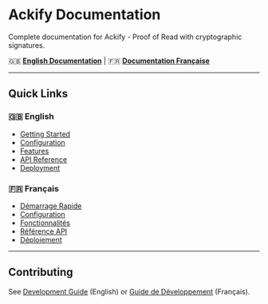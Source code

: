 # Ackify Documentation

Complete documentation for Ackify - Proof of Read with cryptographic signatures.

🇬🇧 **[English Documentation](en/)** | 🇫🇷 **[Documentation Française](fr/)**

---

## Quick Links

### 🇬🇧 English
- [Getting Started](en/getting-started.md)
- [Configuration](en/configuration.md)
- [Features](en/features/)
- [API Reference](en/api.md)
- [Deployment](en/deployment.md)

### 🇫🇷 Français
- [Démarrage Rapide](fr/getting-started.md)
- [Configuration](fr/configuration.md)
- [Fonctionnalités](fr/features/)
- [Référence API](fr/api.md)
- [Déploiement](fr/deployment.md)

---

## Contributing

See [Development Guide](en/development.md) (English) or [Guide de Développement](fr/development.md) (Français).
